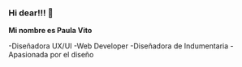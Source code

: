  ### Hi dear!!! 👋 
 
**Mi nombre es Paula Vito**

-Diseñadora UX/UI
-Web Developer
-Diseñadora de Indumentaria
-Apasionada por el diseño 
